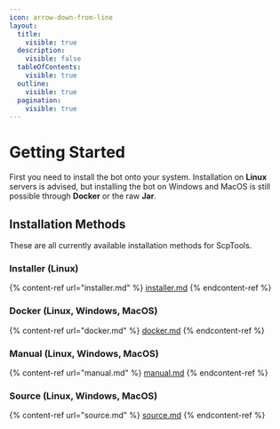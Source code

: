 ```yaml
---
icon: arrow-down-from-line
layout:
  title:
    visible: true
  description:
    visible: false
  tableOfContents:
    visible: true
  outline:
    visible: true
  pagination:
    visible: true
---
```


# Getting Started

First you need to install the bot onto your system. Installation on **Linux** servers is advised, but installing the bot on Windows and MacOS is still possible through **Docker** or the raw **Jar**.

## Installation Methods

These are all currently available installation methods for ScpTools.

### Installer (Linux)

{% content-ref url="installer.md" %}
[installer.md](installer.md)
{% endcontent-ref %}

### Docker (Linux, Windows, MacOS)

{% content-ref url="docker.md" %}
[docker.md](docker.md)
{% endcontent-ref %}

### Manual (Linux, Windows, MacOS)

{% content-ref url="manual.md" %}
[manual.md](manual.md)
{% endcontent-ref %}

### Source (Linux, Windows, MacOS)

{% content-ref url="source.md" %}
[source.md](source.md)
{% endcontent-ref %}
